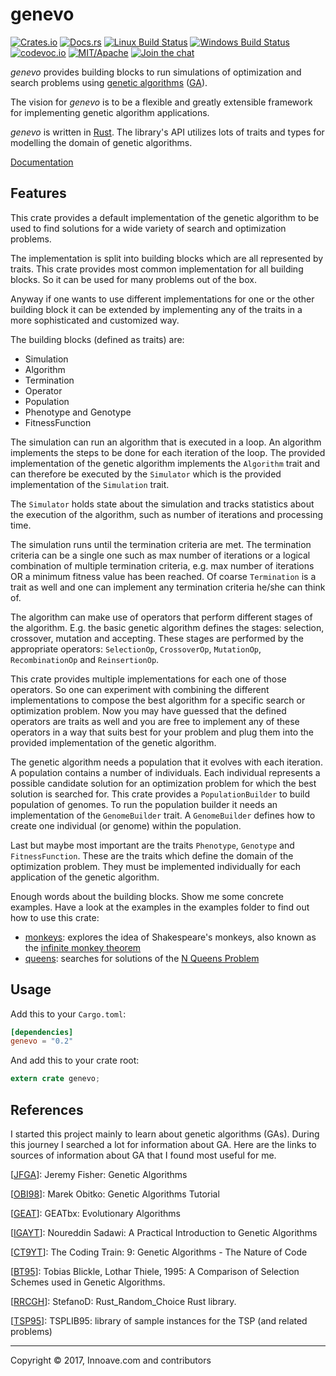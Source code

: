 # genevo

[![Crates.io][crb]][crl]
[![Docs.rs][dcb]][dcl]
[![Linux Build Status][tcb]][tcl]
[![Windows Build Status][avb]][avl]
[![codevoc.io][cvb]][cvl]
[![MIT/Apache][lib]][lil]
[![Join the chat][gcb]][gcl]

[crb]: https://img.shields.io/crates/v/genevo.svg
[dcb]: https://docs.rs/genevo/badge.svg
[tcb]: https://travis-ci.org/innoave/genevo.svg?branch=master
[avb]: https://ci.appveyor.com/api/projects/status/github/innoave/genevo?branch=master&svg=true
[cvb]: https://codecov.io/gh/innoave/genevo/branch/master/graph/badge.svg
[lib]: https://img.shields.io/badge/license-MIT%2FApache-blue.svg
[l1b]: https://img.shields.io/badge/license-MIT-blue.svg
[l2b]: https://img.shields.io/badge/license-Apache-blue.svg
[gcb]: https://badges.gitter.im/innoave/general.svg

[crl]: https://crates.io/crates/genevo/
[dcl]: https://docs.rs/genevo
[tcl]: https://travis-ci.org/innoave/genevo/
[avl]: https://ci.appveyor.com/project/innoave/genevo
[cvl]: https://codecov.io/github/innoave/genevo?branch=master
[lil]: COPYRIGHT.txt
[l1l]: https://opensource.org/licenses/MIT
[l2l]: https://www.apache.org/licenses/LICENSE-2.0
[gcl]: https://gitter.im/innoave/genevo

_genevo_ provides building blocks to run simulations of optimization and search
problems using [genetic algorithms][GA] ([GA]).

The vision for _genevo_ is to be a flexible and greatly extensible framework
for implementing genetic algorithm applications.

_genevo_ is written in [Rust]. The library's API utilizes lots of traits and
types for modelling the domain of genetic algorithms.

[Documentation](https://docs.rs/genevo)

## Features

This crate provides a default implementation of the genetic algorithm to be used
to find solutions for a wide variety of search and optimization problems.

The implementation is split into building blocks which are all represented by
traits. This crate provides most common implementation for all building blocks.
So it can be used for many problems out of the box.

Anyway if one wants to use different implementations for one or the other
building block it can be extended by implementing any of the traits in a more
sophisticated and customized way.

The building blocks (defined as traits) are:

* Simulation
* Algorithm
* Termination
* Operator
* Population
* Phenotype and Genotype
* FitnessFunction

The simulation can run an algorithm that is executed in a loop. An algorithm
implements the steps to be done for each iteration of the loop. The provided
implementation of the genetic algorithm implements the `Algorithm` trait and
can therefore be executed by the `Simulator` which is the provided
implementation of the `Simulation` trait.

The `Simulator` holds state about the simulation and tracks statistics about
the execution of the algorithm, such as number of iterations and processing
time.

The simulation runs until the termination criteria are met. The termination
criteria can be a single one such as max number of iterations or a logical
combination of multiple termination criteria, e.g. max number of iterations
OR a minimum fitness value has been reached. Of coarse `Termination` is a 
trait as well and one can implement any termination criteria he/she can think
of.

The algorithm can make use of operators that perform different stages of the
algorithm. E.g. the basic genetic algorithm defines the stages: selection,
crossover, mutation and accepting. These stages are performed by the appropriate
operators: `SelectionOp`, `CrossoverOp`, `MutationOp`, `RecombinationOp` and
`ReinsertionOp`.

This crate provides multiple implementations for each one of those operators.
So one can experiment with combining the different implementations to compose
the best algorithm for a specific search or optimization problem. Now you may
have guessed that the defined operators are traits as well and you are free
to implement any of these operators in a way that suits best for your problem
and plug them into the provided implementation of the genetic algorithm.

The genetic algorithm needs a population that it evolves with each iteration.
A population contains a number of individuals. Each individual represents a
possible candidate solution for an optimization problem for which the best 
solution is searched for. This crate provides a `PopulationBuilder` to build 
population of genomes. To run the population builder it needs an implementation
of the `GenomeBuilder` trait. A `GenomeBuilder` defines how to create one 
individual (or genome) within the population.

Last but maybe most important are the traits `Phenotype`, `Genotype` and
`FitnessFunction`. These are the traits which define the domain of the
optimization problem. They must be implemented individually for each application
of the genetic algorithm.

Enough words about the building blocks. Show me some concrete examples. Have
a look at the examples in the examples folder to find out how to use this crate:

* [monkeys](./examples/monkeys/main.rs): explores the idea of Shakespeare's monkeys, also known
  as the [infinite monkey theorem](https://en.wikipedia.org/wiki/Infinite_monkey_theorem)
* [queens](./examples/queens/main.rs): searches for solutions of the
  [N Queens Problem](https://en.wikipedia.org/wiki/Eight_queens_puzzle)


## Usage

Add this to your `Cargo.toml`:

```toml
[dependencies]
genevo = "0.2"
```

And add this to your crate root:

```rust
extern crate genevo;
```

## References

I started this project mainly to learn about genetic algorithms (GAs). During
this journey I searched a lot for information about GA. Here are the links to
sources of information about GA that I found most useful for me. 

[[JFGA]]: Jeremy Fisher: Genetic Algorithms

[JFGA]: https://www.youtube.com/watch?v=7J-DfS52bnI&t=302s

[[OBI98]]: Marek Obitko: Genetic Algorithms Tutorial

[OBI98]: http://www.obitko.com/tutorials/genetic-algorithms/

[[GEAT]]: GEATbx: Evolutionary Algorithms
 
[GEAT]: http://www.geatbx.com/docu/algindex.html

[[IGAYT]]: Noureddin Sadawi: A Practical Introduction to Genetic Algorithms
 
[IGAYT]: https://www.youtube.com/playlist?list=PLea0WJq13cnARQILcbHUPINYLy1lOSmjH 

[[CT9YT]]: The Coding Train: 9: Genetic Algorithms - The Nature of Code

[CT9YT]: https://www.youtube.com/playlist?list=PLRqwX-V7Uu6bJM3VgzjNV5YxVxUwzALHV

[[BT95]]: Tobias Blickle, Lothar Thiele, 1995: A Comparison of Selection Schemes used in Genetic Algorithms.

[BT95]: http://www.tik.ee.ethz.ch/file/6c0e384dceb283cd4301339a895b72b8/TIK-Report11.pdf

[[RRCGH]]: StefanoD: Rust_Random_Choice Rust library.

[RRCGH]: https://github.com/StefanoD/Rust_Random_Choice

[[TSP95]]: TSPLIB95: library of sample instances for the TSP (and related problems)

[TSP95]: http://comopt.ifi.uni-heidelberg.de/software/TSPLIB95/index.html

--------------------------------------------------------------------------------
[GA]: https://en.wikipedia.org/wiki/Genetic_algorithm
[Rust]: https://www.rust-lang.org/

Copyright &copy; 2017, Innoave.com and contributors
